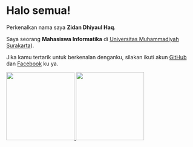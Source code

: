 # Halo semua! 

Perkenalkan nama saya **Zidan Dhiyaul Haq**.<br>

Saya seorang **Mahasiswa Informatika** di [Universitas Muhammadiyah Surakarta](https://www.ums.ac.id/)).<br>

Jika kamu tertarik untuk berkenalan denganku, silakan ikuti akun [GitHub](https://github.com/zeedh) dan [Facebook](https://www.facebook.com/zidan.dhiyaulhaq/) ku ya.

<p align="left">
<a href="https://github.com/zeedh">
  <img height="180em" src="https://github-readme-stats-eight-theta.vercel.app/api?username=zeedh&show_icons=true&theme=algolia&include_all_commits=true&count_private=true"/>
  <img height="180em" src="https://github-readme-stats-eight-theta.vercel.app/api/top-langs/?username=zeedh&layout=compact&layout=compact&theme=algolia"/>
</a>
</p>
